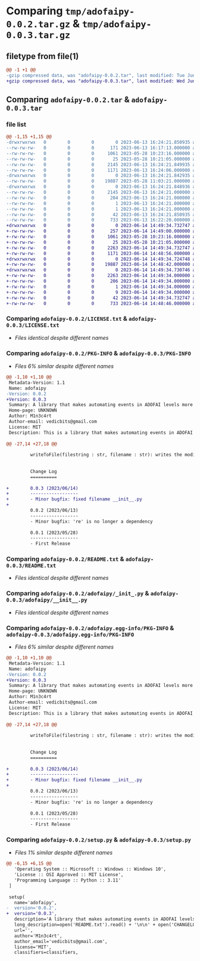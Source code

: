 # Comparing `tmp/adofaipy-0.0.2.tar.gz` & `tmp/adofaipy-0.0.3.tar.gz`

## filetype from file(1)

```diff
@@ -1 +1 @@
-gzip compressed data, was "adofaipy-0.0.2.tar", last modified: Tue Jun 13 16:24:21 2023, max compression
+gzip compressed data, was "adofaipy-0.0.3.tar", last modified: Wed Jun 14 14:49:34 2023, max compression
```

## Comparing `adofaipy-0.0.2.tar` & `adofaipy-0.0.3.tar`

### file list

```diff
@@ -1,15 +1,15 @@
-drwxrwxrwx   0        0        0        0 2023-06-13 16:24:21.850935 adofaipy-0.0.2/
--rw-rw-rw-   0        0        0      171 2023-06-13 16:17:13.000000 adofaipy-0.0.2/CHANGELOG.txt
--rw-rw-rw-   0        0        0     1061 2023-05-28 10:23:16.000000 adofaipy-0.0.2/LICENSE.txt
--rw-rw-rw-   0        0        0       25 2023-05-28 10:21:05.000000 adofaipy-0.0.2/MANIFEST.in
--rw-rw-rw-   0        0        0     2145 2023-06-13 16:24:21.849935 adofaipy-0.0.2/PKG-INFO
--rw-rw-rw-   0        0        0     1171 2023-06-13 16:24:06.000000 adofaipy-0.0.2/README.txt
-drwxrwxrwx   0        0        0        0 2023-06-13 16:24:21.842935 adofaipy-0.0.2/adofaipy/
--rw-rw-rw-   0        0        0    19887 2023-05-28 11:03:21.000000 adofaipy-0.0.2/adofaipy/_init_.py
-drwxrwxrwx   0        0        0        0 2023-06-13 16:24:21.848936 adofaipy-0.0.2/adofaipy.egg-info/
--rw-rw-rw-   0        0        0     2145 2023-06-13 16:24:21.000000 adofaipy-0.0.2/adofaipy.egg-info/PKG-INFO
--rw-rw-rw-   0        0        0      204 2023-06-13 16:24:21.000000 adofaipy-0.0.2/adofaipy.egg-info/SOURCES.txt
--rw-rw-rw-   0        0        0        1 2023-06-13 16:24:21.000000 adofaipy-0.0.2/adofaipy.egg-info/dependency_links.txt
--rw-rw-rw-   0        0        0        1 2023-06-13 16:24:21.000000 adofaipy-0.0.2/adofaipy.egg-info/top_level.txt
--rw-rw-rw-   0        0        0       42 2023-06-13 16:24:21.850935 adofaipy-0.0.2/setup.cfg
--rw-rw-rw-   0        0        0      733 2023-06-13 16:22:20.000000 adofaipy-0.0.2/setup.py
+drwxrwxrwx   0        0        0        0 2023-06-14 14:49:34.732747 adofaipy-0.0.3/
+-rw-rw-rw-   0        0        0      257 2023-06-14 14:49:00.000000 adofaipy-0.0.3/CHANGELOG.txt
+-rw-rw-rw-   0        0        0     1061 2023-05-28 10:23:16.000000 adofaipy-0.0.3/LICENSE.txt
+-rw-rw-rw-   0        0        0       25 2023-05-28 10:21:05.000000 adofaipy-0.0.3/MANIFEST.in
+-rw-rw-rw-   0        0        0     2263 2023-06-14 14:49:34.732747 adofaipy-0.0.3/PKG-INFO
+-rw-rw-rw-   0        0        0     1171 2023-06-14 14:48:56.000000 adofaipy-0.0.3/README.txt
+drwxrwxrwx   0        0        0        0 2023-06-14 14:49:34.724748 adofaipy-0.0.3/adofaipy/
+-rw-rw-rw-   0        0        0    19887 2023-06-14 14:48:42.000000 adofaipy-0.0.3/adofaipy/__init__.py
+drwxrwxrwx   0        0        0        0 2023-06-14 14:49:34.730746 adofaipy-0.0.3/adofaipy.egg-info/
+-rw-rw-rw-   0        0        0     2263 2023-06-14 14:49:34.000000 adofaipy-0.0.3/adofaipy.egg-info/PKG-INFO
+-rw-rw-rw-   0        0        0      206 2023-06-14 14:49:34.000000 adofaipy-0.0.3/adofaipy.egg-info/SOURCES.txt
+-rw-rw-rw-   0        0        0        1 2023-06-14 14:49:34.000000 adofaipy-0.0.3/adofaipy.egg-info/dependency_links.txt
+-rw-rw-rw-   0        0        0        9 2023-06-14 14:49:34.000000 adofaipy-0.0.3/adofaipy.egg-info/top_level.txt
+-rw-rw-rw-   0        0        0       42 2023-06-14 14:49:34.732747 adofaipy-0.0.3/setup.cfg
+-rw-rw-rw-   0        0        0      733 2023-06-14 14:48:46.000000 adofaipy-0.0.3/setup.py
```

### Comparing `adofaipy-0.0.2/LICENSE.txt` & `adofaipy-0.0.3/LICENSE.txt`

 * *Files identical despite different names*

### Comparing `adofaipy-0.0.2/PKG-INFO` & `adofaipy-0.0.3/PKG-INFO`

 * *Files 6% similar despite different names*

```diff
@@ -1,10 +1,10 @@
 Metadata-Version: 1.1
 Name: adofaipy
-Version: 0.0.2
+Version: 0.0.3
 Summary: A library that makes automating events in ADOFAI levels more convenient.
 Home-page: UNKNOWN
 Author: M1n3c4rt
 Author-email: vedicbits@gmail.com
 License: MIT
 Description: This is a library that makes automating events in ADOFAI levels more convenient.
         
@@ -27,14 +27,18 @@
         
         writeToFile(filestring : str, filename : str): writes the modified file string to the file. 
         
         
         Change Log
         ==========
         
+        0.0.3 (2023/06/14)
+        ------------------
+        - Minor bugfix: fixed filename __init__.py
+        
         0.0.2 (2023/06/13)
         ------------------
         - Minor bugfix: 're' is no longer a dependency
         
         0.0.1 (2023/05/28)
         ------------------
         - First Release
```

### Comparing `adofaipy-0.0.2/README.txt` & `adofaipy-0.0.3/README.txt`

 * *Files identical despite different names*

### Comparing `adofaipy-0.0.2/adofaipy/_init_.py` & `adofaipy-0.0.3/adofaipy/__init__.py`

 * *Files identical despite different names*

### Comparing `adofaipy-0.0.2/adofaipy.egg-info/PKG-INFO` & `adofaipy-0.0.3/adofaipy.egg-info/PKG-INFO`

 * *Files 6% similar despite different names*

```diff
@@ -1,10 +1,10 @@
 Metadata-Version: 1.1
 Name: adofaipy
-Version: 0.0.2
+Version: 0.0.3
 Summary: A library that makes automating events in ADOFAI levels more convenient.
 Home-page: UNKNOWN
 Author: M1n3c4rt
 Author-email: vedicbits@gmail.com
 License: MIT
 Description: This is a library that makes automating events in ADOFAI levels more convenient.
         
@@ -27,14 +27,18 @@
         
         writeToFile(filestring : str, filename : str): writes the modified file string to the file. 
         
         
         Change Log
         ==========
         
+        0.0.3 (2023/06/14)
+        ------------------
+        - Minor bugfix: fixed filename __init__.py
+        
         0.0.2 (2023/06/13)
         ------------------
         - Minor bugfix: 're' is no longer a dependency
         
         0.0.1 (2023/05/28)
         ------------------
         - First Release
```

### Comparing `adofaipy-0.0.2/setup.py` & `adofaipy-0.0.3/setup.py`

 * *Files 1% similar despite different names*

```diff
@@ -6,15 +6,15 @@
   'Operating System :: Microsoft :: Windows :: Windows 10',
   'License :: OSI Approved :: MIT License',
   'Programming Language :: Python :: 3.11'
 ]
  
 setup(
   name='adofaipy',
-  version='0.0.2',
+  version='0.0.3',
   description='A library that makes automating events in ADOFAI levels more convenient.',
   long_description=open('README.txt').read() + '\n\n' + open('CHANGELOG.txt').read(),
   url='',  
   author='M1n3c4rt',
   author_email='vedicbits@gmail.com',
   license='MIT', 
   classifiers=classifiers,
```

